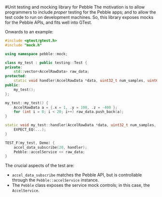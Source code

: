 #Unit testing and mocking library for Pebble
The motivation is to allow programmers to include _proper_ testing for the Pebble apps; and to allow the test code to run on development machines. So, this library exposes mocks for the Pebble APIs, and fits well into GTest.

Onwards to an example:

```cpp
#include <gtest/gtest.h>
#include "mock.h"

using namespace pebble::mock;

class my_test : public testing::Test {
private:
    std::vector<AccelRawData> raw_data;
protected:
    static void handler(AccelRawData *data, uint32_t num_samples, uint64_t timestamp);
public:
	my_test();
};

my_test::my_test() {
    AccelRawData a = {.x = 1, .y = 100, .z = -400 };
    for (int i = 0; i < 20; i++) raw_data.push_back(a);
}

static void my_test::handler(AccelRawData *data, uint32_t num_samples, uint64_t timestamp) {
    EXPECT_EQ(...);
}

TEST_F(my_test, Demo) {
    accel_data_subscribe(20, handler);
    Pebble::accelService << raw_data;
}
```

The crucial aspects of the test are:

* ``accel_data_subscribe`` matches the Pebble API, but is controllable through the ``Pebble::accelService`` instance.
* The ``Pebble`` class exposes the service mock controls; in this case, the ``AccelService``.
